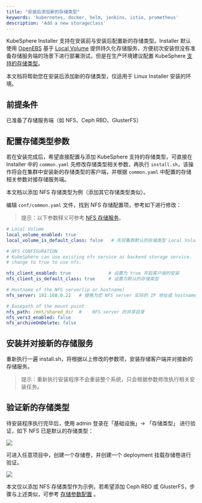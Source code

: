 ```yaml
---
title: "安装后添加新的存储类型"
keywords: 'kubernetes, docker, helm, jenkins, istio, prometheus'
description: 'Add a new storageclass'
---
```


KubeSphere Installer 支持在安装前与安装后配置新的存储类型。Installer 默认使用 [OpenEBS](https://openebs.io/) 基于 [Local Volume](https://kubernetes.io/docs/concepts/storage/volumes/#local) 提供持久化存储服务，方便初次安装但没有准备存储服务端的场景下进行部署测试，但是在生产环境建议配置 KubeSphere [支持的存储类型](../storage-configuration)。

本文档将帮助您在安装后添加新的存储类型，仅适用于 Linux Installer 安装的环境。


## 前提条件

已准备了存储服务端（如 NFS、Ceph RBD、GlusterFS）

## 配置存储类型参数

若在安装完成后，希望直接配置与添加 KubeSphere 支持的存储类型，可直接在 Installer 中的 `common.yaml` 先修改存储类型相关参数，再执行 `install.sh`，该操作将会在集群中安装新的存储类型的客户端，并根据 `common.yaml` 中配置的存储相关参数对接存储服务端。

本文档以添加 NFS 存储类型为例（添加其它存储类型类似）。

编辑 `conf/common.yaml` 文件，找到 NFS 存储配置项，参考如下进行修改：

> 提示：以下参数释义可参考 [NFS 存储服务](../storage-configuration/#nfs)。


```yaml
# Local Volume
local_volume_enabled: true
local_volume_is_default_class: false   # 先将集群默认的存储类型 Local Volume 设置为 false

# NFS CONFIGURATION
# KubeSphere can use existing nfs service as backend storage service.
# change to true to use nfs.

nfs_client_enabled: true              # 设置为 true 开启客户端的安装
nfs_client_is_default_class: true     # 设置为默认的存储类型

# Hostname of the NFS server(ip or hostname)
nfs_server: 192.168.0.22   # 替换为您 NFS server 实际的 IP 地址或 hostname

# Basepath of the mount point
nfs_path: /mnt/shared_dir  # 	NFS server 的共享目录
nfs_vers3_enabled: false
nfs_archiveOnDelete: false
```

## 安装并对接新的存储服务

重新执行一遍 install.sh，将根据以上修改的参数项，安装存储客户端并对接新的存储服务。

> 提示：重新执行安装程序不会重装整个系统，只会根据参数修改执行相关安装任务。

## 验证新的存储类型

待安装程序执行完毕后，使用 admin 登录在「基础设施」→ 「存储类型」 进行验证，如下 NFS 已是默认的存储类型：

![](https://pek3b.qingstor.com/kubesphere-docs/png/20191212173814.png)

可进入任意项目中，创建一个存储卷，并创建一个 deployment 挂载存储卷进行验证。

![](https://pek3b.qingstor.com/kubesphere-docs/png/20191212174816.png)

本文仅以添加 NFS 存储类型作为示例，若希望添加 Ceph RBD 或 GlusterFS，步骤与上述类似，可参考 [存储参数配置](../storage-configuration) 。
